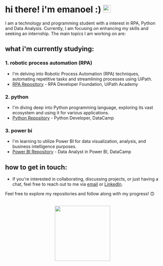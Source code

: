 # hi there! i'm emanoel :) <img src="https://media.giphy.com/media/hvRJCLFzcasrR4ia7z/giphy.gif" width="25px">

I am a technology and programming student with a interest in RPA, Python and Data Analysis. Currently, I am focusing on enhancing my skills and seeking an internship. The main topics I am working on are:

## what i'm currently studying:

### 1. robotic process automation (RPA)
- I'm delving into Robotic Process Automation (RPA) techniques, automating repetitive tasks and streamlining processes using UiPath.
- [RPA Repository]() - RPA Developer Foundation, UiPath Academy

### 2. python
- I'm diving deep into Python programming language, exploring its vast ecosystem and using it for various applications.
- [Python Repository](https://github.com/emanoelcampos/python) - Python Developer, DataCamp

### 3. power bi
- I'm learning to utilize Power BI for data visualization, analysis, and business intelligence purposes.
- [Power BI Repository](https://github.com/emanoelcampos/power-bi) - Data Analyst in Power BI, DataCamp


## how to get in touch:
- If you're interested in collaborating, discussing projects, or just having a chat, feel free to reach out to me via [email](emanoel.cv@gmail.com) or [LinkedIn](https://www.linkedin.com/in/emanoelcampos).

Feel free to explore my repositories and follow along with my progress! 🙃

<br>

<div align="center">
  <a href="https://github.com/emanoelcampos">
  <img height="180em" src="https://github-readme-stats.vercel.app/api/top-langs/?username=emanoelcampos&layout=compact&theme=dark"/>
</div><br>
